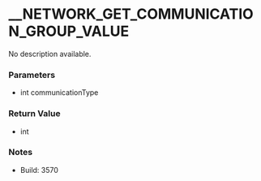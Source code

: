 # __NETWORK_GET_COMMUNICATION_GROUP_VALUE

No description available.

### Parameters
* int communicationType

### Return Value
* int

### Notes
* Build: 3570

